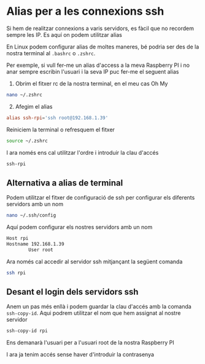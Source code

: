 # Alias per a les connexions ssh

Si hem de realitzar connexions a varis servidors, es fàcil que no recordem sempre les IP. Es aquí on podem utilitzar alias

En Linux podem configurar alias de moltes maneres, bé podria ser des de la nostra terminal al `.bashrc` o `.zshrc`.

Per exemple, si vull fer-me un alias d'access a la meva Raspberry PI i no anar sempre escribin l'usuari i la seva IP puc fer-me el seguent alias

1) Obrim el fitxer rc de la nostra terminal, en el meu cas Oh My

```bash
nano ~/.zshrc
```

2) Afegim el alias

```rc
alias ssh-rpi='ssh root@192.168.1.39'
```

Reiniciem la terminal o refresquem el fitxer 

```bash
source ~/.zshrc
```

I ara només ens cal utilitzar l'ordre i introduir la clau d'accés


```bash
ssh-rpi
```

## Alternativa a alias de terminal

Podem utilitzar el fitxer de configuració de ssh per configurar els diferents servidors amb un nom

```bash
nano ~/.ssh/config
``` 

Aquí podem configurar els nostres servidors amb un nom

```bash
Host rpi
Hostname 192.168.1.39
        User root
```

Ara només cal accedir al servidor ssh mitjançant la següent comanda

```bash
ssh rpi
```

## Desant el login dels servidors ssh

Anem un pas més enllà i podem guardar la clau d'accés amb la comanda `ssh-copy-id`. Aqui podrem utilitzar el nom que hem assignat al nostre servidor

```bash
ssh-copy-id rpi
```

Ens demanarà l'usuari per a l'usuari root de la nostra Raspberry PI

I ara ja tenim accés sense haver d'introduir la contrasenya



